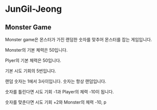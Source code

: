 # JunGil-Jeong

## Monster Game

Monster game은 몬스터가 가진 랜덤한 숫자를 맞추어 몬스터를 잡는 게임입니다.

Monster의 기본 체력은 50입니다.

Plyer의 기본 체력은 50입니다.

기본 시도 기회의 5번입니다.

랜덤 숫자는 1에서 3사이입니다. 숫자는 항상 랜덤입니다.

숫자를 틀린다면 시도 기회 -1과 Player의 체력 -10이 됩니다.

숫자를 맞춘다면 시도 기회 +2와 Monster의 체력 -10, p

